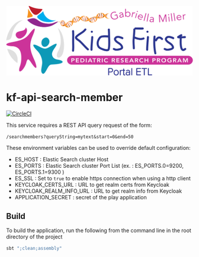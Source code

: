 <p align="center">
  <img src="search_members.svg" alt="Kids First Search Members" width="660px">
</p>

# kf-api-search-member

[![CircleCI](https://circleci.com/gh/kids-first/kf-api-search-members.svg?style=svg)](https://circleci.com/gh/kids-first/kf-api-search-members)

This service requires a REST API query request of the form: 

```
/searchmembers?queryString=mytext&start=0&end=50
```
These environment variables can be used to override default configuration:

- ES_HOST : Elastic Search cluster Host
- ES_PORTS : Elastic Search cluster Port List (ex. : ES_PORTS.0=9200, ES_PORTS.1=9300 )
- ES_SSL : Set to `true` to enable https connection when using a http client 
- KEYCLOAK_CERTS_URL : URL to get realm certs from Keycloak
- KEYCLOAK_REALM_INFO_URL : URL to get realm info from Keycloak
- APPLICATION_SECRET : secret of the play application 

## Build

To build the application, run the following from the command line in the root directory of the project

```bash
sbt ";clean;assembly"
```
